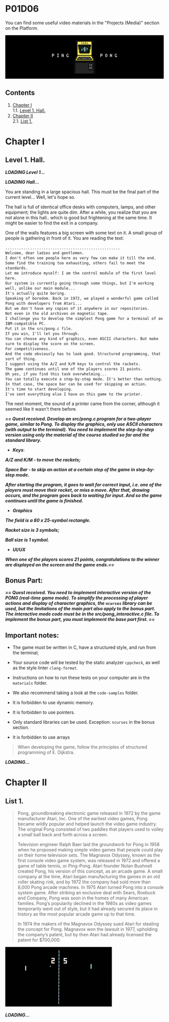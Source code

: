 # P01D06 

You can find some useful video materials in the "Projects (Media)" section on the Platform.

![dayp01](misc/eng/images/dayp01.png)

## Contents

1. [Chapter I](#Chapter-I) \
    1.1. [Level 1. Hall.](#level-1-hall)
2. [Chapter II](#Chapter-II) \
    2.1. [List 1.](#list-1)


# Chapter I

## Level 1. Hall.

***LOADING Level 1…***

***LOADING Hall…***

You are standing in a large spacious hall. This must be the final part of the current level... Well, let's hope so.

The hall is full of identical office desks with computers, lamps, and other equipment; the lights are quite dim. After a while, you realize that you are not alone in this hall.. which is good but frightening at the same time. It might be easier to find the exit in a company. 

One of the walls features a big screen with some text on it. A small group of people is gathering in front of it. You are reading the text:

    ...................................................
    Welcome, dear ladies and gentlemen. 
    I don't often see people here as very few can make it till the end.
    Some find the training too exhausting, others fail to meet the standards.
    Let me introduce myself: I am the control module of the first level here. 
    Our system is currently going through some things, but I'm working well, unlike our main module...
    It's actually quite boring. 
    Speaking of boredom. Back in 1972, we played a wonderful game called Pong with developers from Atari...
    But we don't have any copies of it anywhere in our repositories.
    Not even in the old archives on magnetic tape.
    I challenge you to develop the simplest Pong game for a terminal of an IBM-compatible PC.
    Put it in the src/pong.c file. 
    If you win, I'll let you through. 
    You can choose any kind of graphics, even ASCII characters. But make sure to display the score on the screen. 
    For competitiveness.
    And the code obviously has to look good. Structured programming, that sort of thing.
    I suggest using the A/Z and K/M keys to control the rackets. 
    The game continues until one of the players scores 21 points. 
    Oh yes, if you find this task overwhelming...
    You can totally execute a step-by-step mode. It's better than nothing.
    In that case, the space bar can be used for skipping an action.
    It's time to start developing. 
    I've sent everything else I have on this game to the printer.

The next moment, the sound of a printer came from the corner, although it seemed 
like it wasn't there before.

***== Quest received. Develop an src/pong.c program for a two-player game, 
similar to Pong. To display the graphics, only use ASCII characters (with output 
to the terminal). You need to implement the step-by-step 
version using only the material of the course studied 
so far and the standard library.***

* ***Keys***:

***A/Z and K/M - to move the rackets;***

***Space Bar - to skip an action at a certain step of the game in step-by-step mode.***

***After starting the program, it goes to wait for correct input, i.e. one of the players must move their rocket, or miss a move. After that, drawing occurs, and the program goes back to waiting for input. And so the game continues until the game is finished.***

* ***Graphics***

***The field is a 80 x 25-symbol rectangle.*** 

***Racket size is 3 symbols;*** 

***Ball size is 1 symbol.***

* ***UI/UX***

***When one of the players scores 21 points, congratulations to the winner are displayed on the screen and the game ends.==***

## Bonus Part:

***== Quest received. You need to implement interactive version of the PONG (real-time game mode). To simplify the processing of player actions and display of character graphics, the `ncurses` library can be used, but the limitations of the main part also apply to the bonus part. The interactive mode code must be in the src/pong_interactive.c file. To implement the bonus part, you must implement the base part first. ==***

## Important notes:

* The game must be written in C, have a structured style, and run from the terminal; 
  
* Your source code will be tested by the static analyzer `cppcheck`, as well as the style linter `clang-format`. 
  
* Instructions on how to run these tests on your computer are in the `materials` folder. 
  
* We also recommend taking a look at the `code-samples` folder.

* It is forbidden to use dynamic memory.

* It is forbidden to use pointers.

* Only standard libraries can be used. Exception: `ncurses` in the bonus section.

* It is forbidden to use arrays

> When developing the game, follow 
the principles of structured programming of E. Dijkstra.

***LOADING...***

# Chapter II

## List 1.

>Pong, groundbreaking electronic game released in 1972 by the game manufacturer Atari, Inc. One of the earliest video games, Pong became wildly popular and helped launch the video game industry. The original Pong consisted of two paddles that players used to volley a small ball back and forth across a screen.
>
>Television engineer Ralph Baer laid the groundwork for Pong in 1958 when he proposed making simple video games that people could play on their home television sets. The Magnavox Odyssey, known as the first console video game system, was released in 1972 and offered a game of table tennis, or Ping-Pong. Atari founder Nolan Bushnell created Pong, his version of this concept, as an arcade game. A small company at the time, Atari began manufacturing the games in an old roller skating rink, and by 1972 the company had sold more than 8,000 Pong arcade machines. In 1975 Atari turned Pong into a console system game. After striking an exclusive deal with Sears, Roebuck and Company, Pong was soon in the homes of many American families. Pong’s popularity declined in the 1980s as video games temporarily went out of style, but it had already secured its place in history as the most popular arcade game up to that time.
>
>In 1974 the makers of the Magnavox Odyssey sued Atari for stealing the concept for Pong. Magnavox won the lawsuit in 1977, upholding the company’s patent, but by then Atari had already licensed the patent for $700,000.
>
![pong](misc/eng/images/pong.png)

***LOADING...***


